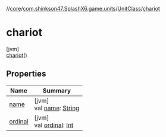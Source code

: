 //[core](../../../../index.md)/[com.shinkson47.SplashX6.game.units](../../index.md)/[UnitClass](../index.md)/[chariot](index.md)

# chariot

[jvm]\
[chariot](index.md)()

## Properties

| Name | Summary |
|---|---|
| [name](../../../com.shinkson47.SplashX6.network/-packet-type/-ping/index.md#-372974862%2FProperties%2F971615585) | [jvm]<br>val [name](../../../com.shinkson47.SplashX6.network/-packet-type/-ping/index.md#-372974862%2FProperties%2F971615585): [String](https://kotlinlang.org/api/latest/jvm/stdlib/kotlin/-string/index.html) |
| [ordinal](../../../com.shinkson47.SplashX6.network/-packet-type/-ping/index.md#-739389684%2FProperties%2F971615585) | [jvm]<br>val [ordinal](../../../com.shinkson47.SplashX6.network/-packet-type/-ping/index.md#-739389684%2FProperties%2F971615585): [Int](https://kotlinlang.org/api/latest/jvm/stdlib/kotlin/-int/index.html) |
